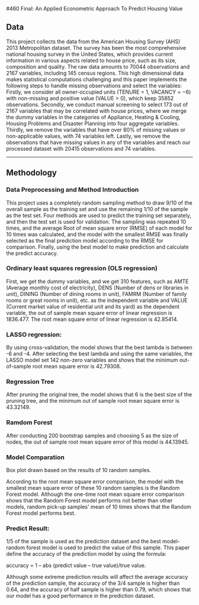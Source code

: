 #460 Final:  An Applied Econometric Approach To Predict Housing Value


## Data 

This project collects the data from the American Housing Survey (AHS) 2013 Metropolitan dataset. The survey has been the most comprehensive national housing survey in the United States, which provides current information in various aspects related to house price, such as its size, composition and quality. The raw data amounts to 70044 observations and 2167 variables, including 145 census regions. This high dimensional data makes statistical computations challenging and this paper implements the following steps to handle missing observations and select the variables: Firstly, we consider all owner-occupied units (TENURE = 1, VACANCY = −6) with non-missing and positive value (VALUE > 0), which keep 35852 observations. Secondly, we conduct manual screening to select 173 out of 2167 variables that may be correlated with house prices, where we merge the dummy variables in the categories of Appliance, Heating & Cooling, Housing Problems and Disaster Planning into four aggregate variables. Thirdly, we remove the variables that have over 80% of missing values or non-applicable values, with 74 variables left. Lastly, we remove the observations that have missing values in any of the variables and reach our processed dataset with 20415 observations and 74 variables.


---

## Methodology

### Data Preprocessing and Method Introduction

This project uses a completely random sampling method to draw 9/10 of the overall sample as the training set and use the remaining 1/10 of the sample as the test set. Four methods are used to predict the training set separately, and then the test set is used for validation. The sampling was repeated 10 times, and the average Root of mean square error (RMSE) of each model for 10 times was calculated, and the model with the smallest RMSE was finally selected as the final prediction model according to the RMSE for comparison. Finally, using the best model to make prediction and calculate the predict accuracy.

### Ordinary least squares regression (OLS regression)

First, we get the dummy variables, and we get 310 features, such as AMTE (Average monthly cost of electricity), DENS (Number of dens or libraries in unit), DINING (Number of dining rooms in unit), FAMRM (Number of family rooms or great rooms in unit), etc. as the independent variable and VALUE (Current market value of residential unit and its yard) as the dependent variable, the out of sample mean square error of linear regression is 1836.477. The root mean square error of linear regression is 42.85414.

### LASSO regression:

By using cross-validation, the model shows that the best lambda is between -6 and -4. After selecting the best lambda and using the same variables, the LASSO model set 142 non-zero variables and shows that the minimum out-of-sample root mean square error is 42.79308.

### Regression Tree

After pruning the original tree, the model shows that 6 is the best size of the pruning tree, and the minimum out of sample root mean square error is 43.32149.

### Ramdom Forest

After conducting 200 bootstrap samples and choosing 5 as the size of nodes, the out of sample root mean square error of this model is 44.13945.

### Model Comparation

Box plot drawn based on the results of 10 random samples.



According to the root mean square error comparison, the model with the smallest mean square error of these 10 random samples is the Random Forest model. Although the one-time root mean square error comparison shows that the Random Forest model performs not better than other models, random pick-up samples' mean of 10 times shows that the Random Forest model performs best.

### Predict Result:

1/5 of the sample is used as the prediction dataset and the best model-random forest model is used to predict the value of this sample. This paper define the accuracy of the prediction model by using the formula:

accuracy = 1 – abs (predict value – true value)/true value.

Although some extreme prediction results will affect the average accuracy of the prediction sample, the accuracy of the 3/4 sample is higher than 0.64, and the accuracy of half sample is higher than 0.79, which shows that our model has a good performance in the prediction dataset.